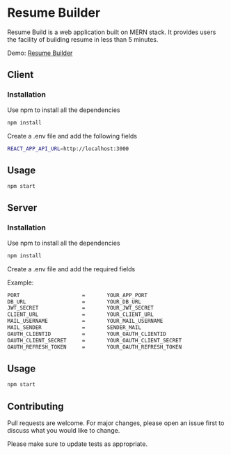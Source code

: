 
# Resume Builder

Resume Build is a web application built on MERN stack. It provides users the facility of building resume in less than 5 minutes.

Demo: [Resume Builder](https://brave-goodall-c9adb7.netlify.app/)

## Client

### Installation

Use npm to install all the dependencies

```bash
npm install 
```
Create a .env file and add the following fields 



```bash
REACT_APP_API_URL=http://localhost:3000
``` 

## Usage

```bash
npm start
```

## Server

### Installation

Use npm to install all the dependencies

```bash
npm install 
```
Create a .env file and add the required fields 

Example:

```bash
PORT                    =       YOUR_APP_PORT
DB_URL                  =       YOUR_DB_URL
JWT_SECRET              =       YOUR_JWT_SECRET
CLIENT_URL              =       YOUR_CLIENT_URL
MAIL_USERNAME           =       YOUR_MAIL_USERNAME
MAIL_SENDER             =       SENDER_MAIL
OAUTH_CLIENTID          =       YOUR_OAUTH_CLIENTID
OAUTH_CLIENT_SECRET     =       YOUR_OAUTH_CLIENT_SECRET
OAUTH_REFRESH_TOKEN     =       YOUR_OAUTH_REFRESH_TOKEN
``` 

## Usage

```bash
npm start
```

## Contributing
Pull requests are welcome. For major changes, please open an issue first to discuss what you would like to change.

Please make sure to update tests as appropriate.


